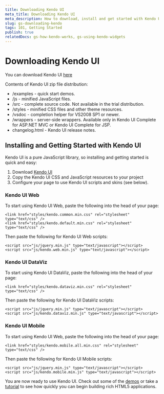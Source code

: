 ```yaml
---
title: Downloading Kendo UI
meta_title: Downloading Kendo UI
meta_description: How to download, install and get started with Kendo UI Web, DataViz and Mobile.
slug: gs-downloading-kendo
tags: 101, Getting Started
publish: true
relatedDocs: gs-how-kendo-works, gs-using-kendo-widgets
---
```


# Downloading Kendo UI

You can download Kendo UI [here](http://www.kendoui.com/download)

Contents of Kendo UI zip file distribution:

* /examples - quick start demos.
* /js - minified JavaScript files.
* /src - complete source code. Not available in the trial distribution.
* /styles - minified CSS files and other theme resources.
* /vsdoc - completion helper for VS2008 SP1 or newer.
* /wrappers - server-side wrappers. Available only in Kendo UI Complete for ASP.NET MVC or Kendo UI Complete for JSP.
* changelog.html - Kendo UI release notes.

## Installing and Getting Started with Kendo UI

Kendo UI is a pure JavaScript library, so installing and getting started is quick and easy:

1. Download [Kendo UI](http://www.kendoui.com/download)
2. Copy the Kendo UI CSS and JavaScript resources to your project
3. Configure your page to use Kendo UI scripts and skins (see below).

### Kendo UI Web

To start using Kendo UI Web, paste the following into the head of your page:

    <link href="styles/kendo.common.min.css" rel="stylesheet" type="text/css" />
    <link href="styles/kendo.default.min.css" rel="stylesheet" type="text/css" />

Then paste the following for Kendo UI Web scripts:

    <script src="js/jquery.min.js" type="text/javascript"></script>
    <script src="js/kendo.web.min.js" type="text/javascript"></script>

### Kendo UI DataViz

To start using Kendo UI DataViz, paste the following into the head of your page:

    <link href="styles/kendo.dataviz.min.css" rel="stylesheet" type="text/css" />

Then paste the following for Kendo UI DataViz scripts:

    <script src="js/jquery.min.js" type="text/javascript"></script>
    <script src="js/kendo.dataviz.min.js" type="text/javascript"></script>

### Kendo UI Mobile

To start using Kendo UI Web, paste the following into the head of your page:

    <link href="styles/kendo.mobile.all.min.css" rel="stylesheet" type="text/css" />

Then paste the following for Kendo UI Mobile scripts:

    <script src="js/jquery.min.js" type="text/javascript"></script>
    <script src="js/kendo.mobile.min.js" type="text/javascript"></script>

You are now ready to use Kendo UI. Check out some of the [demos](http://demos.kendoui.com) or take a [tutorial](http://docs.kendoui.com/tutorials) to see how quickly you can begin building rich HTML5 applications.
